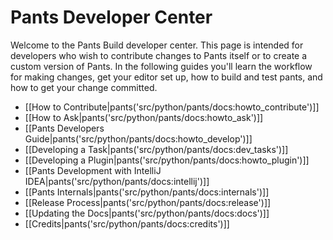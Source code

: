 Pants Developer Center
======================

Welcome to the Pants Build developer center. This page is intended for
developers who wish to contribute changes to Pants itself or to create a
custom version of Pants. In the following guides you'll learn the
workflow for making changes, get your editor set up, how to build and
test pants, and how to get your change committed.

+ [[How to Contribute|pants('src/python/pants/docs:howto_contribute')]]
+ [[How to Ask|pants('src/python/pants/docs:howto_ask')]]
+ [[Pants Developers Guide|pants('src/python/pants/docs:howto_develop')]]
+ [[Developing a Task|pants('src/python/pants/docs:dev_tasks')]]
+ [[Developing a Plugin|pants('src/python/pants/docs:howto_plugin')]]
+ [[Pants Development with IntelliJ IDEA|pants('src/python/pants/docs:intellij')]]
+ [[Pants Internals|pants('src/python/pants/docs:internals')]]
+ [[Release Process|pants('src/python/pants/docs:release')]]
+ [[Updating the Docs|pants('src/python/pants/docs:docs')]]
+ [[Credits|pants('src/python/pants/docs:credits')]]
